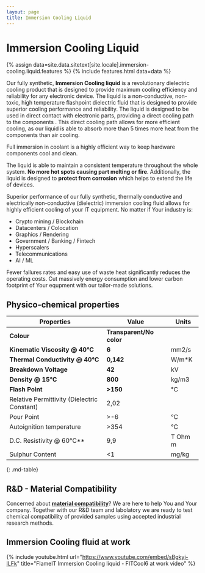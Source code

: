 ```yaml
---
layout: page
title: Immersion Cooling Liquid
---
```

# Immersion Cooling Liquid

{% assign data=site.data.sitetext[site.locale].immersion-cooling.liquid.features %}
{% include features.html data=data %}

Our fully synthetic, **Immersion Cooling liquid** is a revolutionary dielectric cooling product that is designed to provide maximum cooling efficiency and reliability for any electronic device. The liquid is a non-conductive, non-toxic, high temperature flashpoint dielectric fluid that is designed to provide superior cooling performance and reliability. The liquid is designed to be used in direct contact with electronic parts, providing a direct cooling path to the components . This direct cooling path allows for more efficient cooling, as our liquid is able to absorb more than 5 times more heat from the components than air cooling.

Full immersion in coolant is a highly efficient way to keep hardware components cool and clean.

The liquid is able to maintain a consistent temperature throughout the whole system. **No more hot spots causing part melting or fire**.  Additionally, the liquid is designed to **protect from corrosion** which helps to extend the life of devices.

Superior performance of our fully synthetic, thermally conductive and electrically non-conductive (dielectric) immersion cooling fluid allows for highly efficient cooling of your IT equipment. No matter if Your industry is:

* Crypto mining / Blockchain
* Datacenters / Colocation
* Graphics / Rendering
* Government / Banking / Fintech
* Hyperscalers
* Telecommunications
* AI / ML

 Fewer failures rates and easy use of waste heat significantly reduces the operating costs. Cut massively energy consumption and lower carbon footprint of Your  equpment with our tailor-made solutions.

## Physico-chemical properties

|Properties|Value|Units|
-----------|-----|----|
|**Colour**|**Transparent/No color**||
|**Kinematic Viscosity @ 40°C**|**6**|mm2/s|
|**Thermal Conductivity @ 40°C**|**0,142**|W/m*K|
|**Breakdown Voltage**  |**42**|kV|
|**Density @ 15°C**|**800**|kg/m3|
|**Flash Point**|**>150**|°C|
|Relative Permittivity (Dielectric Constant)|2,02||
|Pour Point|>-6|°C|
|Autoignition temperature|>354|°C|
|D.C. Resistivity @ 60°C**|9,9|T Ohm m|
|Sulphur Content|<1|mg/kg|
{: .md-table}

## R&D - Material Compatibility

Concerned about **[material compatibility](/immersion-cooling/material-compatibility)**? We are here to help You and Your company. Together with our R&D team and labolatory we are ready to test chemical compatibility of provided samples using accepted industrial research methods.

## Immersion Cooling fluid at work

{% include youtube.html url="https://www.youtube.com/embed/sBgkyj-ILFk" title="FlameIT Immersion Cooling liquid - FITCool6 at work video"  %}
